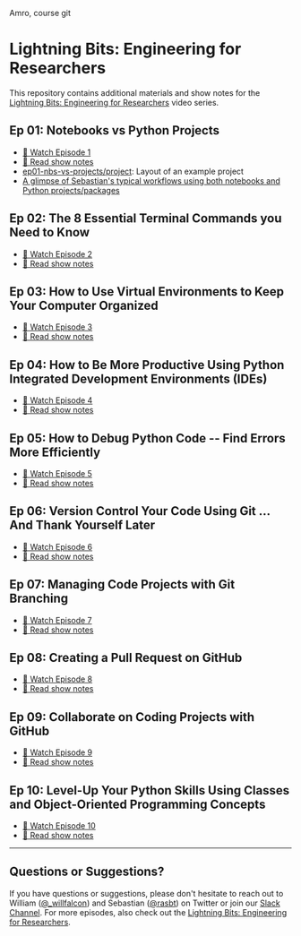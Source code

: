 Amro, course git
# Lightning Bits: Engineering for Researchers



This repository contains additional materials and show notes for the [Lightning Bits: Engineering for Researchers](https://www.pytorchlightning.ai/edu/engineering-class) video series.



## Ep 01: Notebooks vs Python Projects

- [🍿 Watch Episode 1](https://youtu.be/JGnoTN1OnWY)
- [📖 Read show notes](ep01-nbs-vs-projects/Ep01-ShowNotes.md)
- [ep01-nbs-vs-projects/project](ep01-nbs-vs-projects/project): Layout of an example project
- [A glimpse of Sebastian's typical workflows using both notebooks and Python projects/packages](https://github.com/rasbt/machine-learning-notes/tree/main/templates/pl_classifier)



## Ep 02: The 8 Essential Terminal Commands you Need to Know

- [🍿 Watch Episode 2](https://youtu.be/KhQKqaxU7BQ)
- [📖 Read show notes](ep02-terminal/Ep02-ShowNotes.md)



## Ep 03: How to Use Virtual Environments to Keep Your Computer Organized

- [🍿 Watch Episode 3](https://youtu.be/WHWsABk4Ejk)
- [📖 Read show notes](ep03-environments/Ep03-ShowNotes.md)



## Ep 04:  How to Be More Productive Using Python Integrated Development Environments (IDEs)

- [🍿 Watch Episode 4](https://youtu.be/ISGNh4B1Z74)
- [📖 Read show notes](ep04-IDE/Ep04-ShowNotes.md)



## Ep 05: How to Debug Python Code -- Find Errors More Efficiently

- [🍿 Watch Episode 5](https://youtu.be/mD-1OZvuVDU)
- [📖 Read show notes](ep05-debugging/Ep05-ShowNotes.md)



## Ep 06: Version Control Your Code Using Git ... And Thank Yourself Later

- [🍿 Watch Episode 6](https://youtu.be/mndB6zHmU3k)
- [📖 Read show notes](ep06-git-basics/Ep06-ShowNotes.md)



## Ep 07: Managing Code Projects with Git Branching

- [🍿 Watch Episode 7](https://youtu.be/tzJDZY1x31I)
- [📖 Read show notes](ep07-git-branching/Ep07-ShowNotes.md)



## Ep 08: Creating a Pull Request on GitHub

- [🍿 Watch Episode 8](https://youtu.be/_0X_dljzr5E)
- [📖 Read show notes](ep08-github-pr/Ep08-ShowNotes.md)



## Ep 09: Collaborate on Coding Projects with GitHub

- [🍿 Watch Episode 9](https://youtu.be/7wb2wUMrkkE)
- [📖 Read show notes](ep09-github-collab/Ep09-ShowNotes.md)



## Ep 10: Level-Up Your Python Skills Using Classes and Object-Oriented Programming Concepts

- [🍿 Watch Episode 10](https://youtu.be/rf8da4pVLwY)
- [📖 Read show notes](ep10-oop/Ep10-ShowNotes.md)

---



## Questions or Suggestions?

If you have questions or suggestions, please don't hesitate to reach out to William ([@_willfalcon](https://twitter.com/_willfalcon)) and Sebastian ([@rasbt](https://twitter.com/rasbt)) on Twitter or join our [Slack Channel](https://pytorch-lightning.slack.com/archives/C03GS6MTCCQ). For more episodes, also check out the [Lightning Bits: Engineering for Researchers](http://pytorchlightning.ai/edu/engineering-class).
